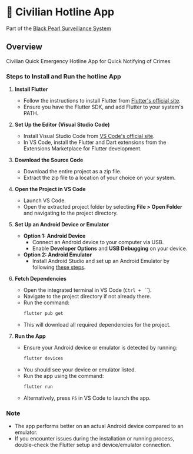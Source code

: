 # 👮 Civilian Hotline App
Part of the [Black Pearl Surveillance System](../README.md)

## Overview
Civilian Quick Emergency Hotline App for Quick Notifying of Crimes

### **Steps to Install and Run the hotline App**

1. **Install Flutter**  
   - Follow the instructions to install Flutter from [Flutter's official site](https://flutter.dev/docs/get-started/install).  
   - Ensure you have the Flutter SDK, and add Flutter to your system's PATH.

2. **Set Up the Editor (Visual Studio Code)**  
   - Install Visual Studio Code from [VS Code's official site](https://code.visualstudio.com/).  
   - In VS Code, install the Flutter and Dart extensions from the Extensions Marketplace for Flutter development.

3. **Download the Source Code**  
   - Download the entire project as a zip file.  
   - Extract the zip file to a location of your choice on your system.

4. **Open the Project in VS Code**  
   - Launch VS Code.  
   - Open the extracted project folder by selecting **File > Open Folder** and navigating to the project directory.

5. **Set Up an Android Device or Emulator**  
   - **Option 1: Android Device**  
     - Connect an Android device to your computer via USB.  
     - Enable **Developer Options** and **USB Debugging** on your device.  
   - **Option 2: Android Emulator**  
     - Install Android Studio and set up an Android Emulator by following [these steps](https://developer.android.com/studio/run/emulator).

6. **Fetch Dependencies**  
   - Open the integrated terminal in VS Code (`Ctrl + ` ``).  
   - Navigate to the project directory if not already there.  
   - Run the command:  
     ```bash
     flutter pub get
     ```
   - This will download all required dependencies for the project.

7. **Run the App**  
   - Ensure your Android device or emulator is detected by running:  
     ```bash
     flutter devices
     ```  
   - You should see your device or emulator listed.  
   - Run the app using the command:  
     ```bash
     flutter run
     ```  
   - Alternatively, press `F5` in VS Code to launch the app.


### **Note**  
- The app performs better on an actual Android device compared to an emulator.  
- If you encounter issues during the installation or running process, double-check the Flutter setup and device/emulator connection.  

